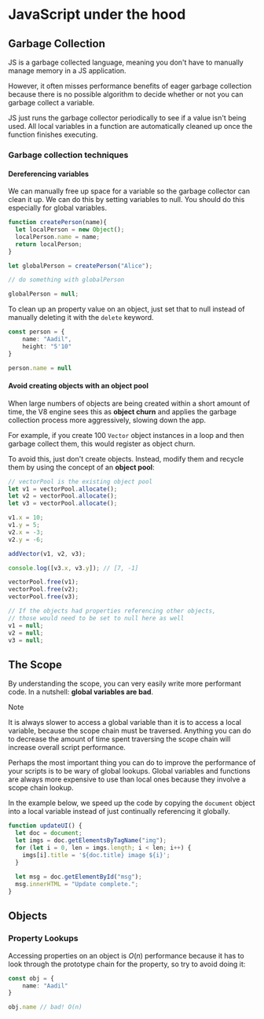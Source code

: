 # JavaScript under the hood

## Garbage Collection

JS is a garbage collected language, meaning you don't have to manually manage memory in a JS application. 

However, it often misses performance benefits of eager garbage collection because there is no possible algorithm to decide whether or not you can garbage collect a variable. 

JS just runs the garbage collector periodically to see if a value isn't being used. All local variables in a function are automatically cleaned up once the function finishes executing. 

### Garbage collection techniques

#### Dereferencing variables

We can manually free up space for a variable so the garbage collector can clean it up. We can do this by setting variables to null. You should do this especially for global variables. 

```ts
function createPerson(name){
  let localPerson = new Object();
  localPerson.name = name;
  return localPerson;
}

let globalPerson = createPerson("Alice");

// do something with globalPerson

globalPerson = null;
```

To clean up an property value on an object, just set that to null instead of manually deleting it with the `delete` keyword. 

```ts
const person = {
	name: "Aadil",
	height: "5'10"
}

person.name = null
```

#### Avoid creating objects with an object pool

When large numbers of objects are being created within a short amount of time, the V8 engine sees this as **object churn** and applies the garbage collection process more aggressively, slowing down the app. 

For example, if you create 100 `Vector` object instances in a loop and then garbage collect them, this would register as object churn. 

To avoid this, just don't create objects. Instead, modify them and recycle them by using the concept of an **object pool**:

```ts
// vectorPool is the existing object pool
let v1 = vectorPool.allocate();
let v2 = vectorPool.allocate();
let v3 = vectorPool.allocate();

v1.x = 10;
v1.y = 5;
v2.x = -3;
v2.y = -6;

addVector(v1, v2, v3);

console.log([v3.x, v3.y]); // [7, -1]

vectorPool.free(v1);
vectorPool.free(v2);
vectorPool.free(v3);

// If the objects had properties referencing other objects,
// those would need to be set to null here as well
v1 = null;
v2 = null;
v3 = null;
```

## The Scope

By understanding the scope, you can very easily write more performant code. In a nutshell: **global variables are bad**.

> [!NOTE]
> It is always slower to access a global variable than it is to access a local variable, because the scope chain must be traversed. Anything you can do to decrease the amount of time spent traversing the scope chain will increase overall script performance.

Perhaps the most important thing you can do to improve the performance of your scripts is to be wary of global lookups. Global variables and functions are always more expensive to use than local ones because they involve a scope chain lookup.

In the example below, we speed up the code by copying the `document` object into a local variable instead of just continually referencing it globally. 

```ts
function updateUI() {
  let doc = document;
  let imgs = doc.getElementsByTagName("img");
  for (let i = 0, len = imgs.length; i < len; i++) {
    imgs[i].title = '${doc.title} image ${i}';
  }
 
  let msg = doc.getElementById("msg");
  msg.innerHTML = "Update complete.";
}
```

## Objects

### Property Lookups

Accessing properties on an object is $O(n)$ performance because it has to look through the prototype chain for the property, so try to avoid doing it:

```ts
const obj = {
	name: "Aadil"
}

obj.name // bad! O(n)
```